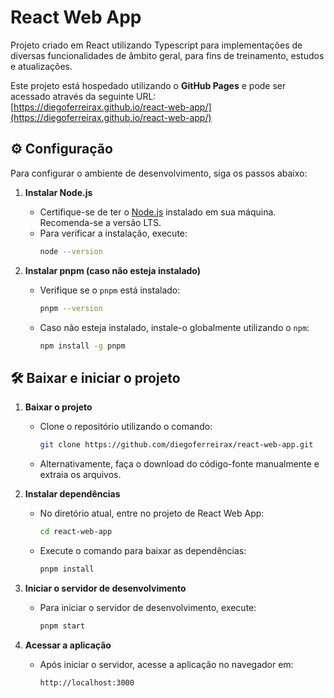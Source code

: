 # React Web App

Projeto criado em React utilizando Typescript para implementações de diversas funcionalidades de âmbito geral, para fins de treinamento, estudos e atualizações.

Este projeto está hospedado utilizando o **GitHub Pages** e pode ser acessado através da seguinte URL:  
[https://diegoferreirax.github.io/react-web-app/](https://diegoferreirax.github.io/react-web-app/)

## ⚙️ Configuração

Para configurar o ambiente de desenvolvimento, siga os passos abaixo:

1. **Instalar Node.js**
   - Certifique-se de ter o [Node.js](https://nodejs.org/) instalado em sua máquina. Recomenda-se a versão LTS.
   - Para verificar a instalação, execute:
     ```sh
     node --version
     ```

2. **Instalar pnpm (caso não esteja instalado)**
   - Verifique se o `pnpm` está instalado:
     ```sh
     pnpm --version
     ```
   - Caso não esteja instalado, instale-o globalmente utilizando o `npm`:
     ```sh
     npm install -g pnpm
     ```

## 🛠️ Baixar e iniciar o projeto

1. **Baixar o projeto**
   - Clone o repositório utilizando o comando:
     ```sh
     git clone https://github.com/diegoferreirax/react-web-app.git
     ```
   - Alternativamente, faça o download do código-fonte manualmente e extraia os arquivos.

2. **Instalar dependências**   
   - No diretório atual, entre no projeto de React Web App:
     ```sh
     cd react-web-app
     ```
   - Execute o comando para baixar as dependências:
      ```sh
      pnpm install
      ```

4. **Iniciar o servidor de desenvolvimento**
   - Para iniciar o servidor de desenvolvimento, execute:
     ```sh
     pnpm start
     ```
     
5. **Acessar a aplicação**
   - Após iniciar o servidor, acesse a aplicação no navegador em:  
     ```
     http://localhost:3000
     ```